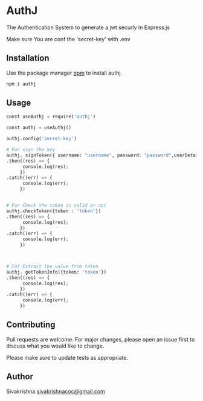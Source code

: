 # AuthJ

The Authentication System to generate a jwt securly in Express.js

Make sure You are conf the 'secret-key' with .env

## Installation

Use the package manager [npm](https://www.npmjs.com/package/authj?activeTab=readme) to install authj.

```bash
npm i authj
```

## Usage

```python
const useAuthj = require('authj')

const authj = useAuthj()

authj.config('secret-key')

# For sign the key
authj. signToken({ username: "username", password: "password",userDetails: {}, isAuth: false })
.then((res) => {
      console.log(res);
     })
.catch((err) => {
      console.log(err);
     })


# For Check the token is valid or not
authj.checkToken({token : 'token'})
.then((res) => {
      console.log(res);
     })
.catch((err) => {
      console.log(err);
     })



# For Extract the value from token 
authj. getTokenInfo({token: 'token'})
.then((res) => {
      console.log(res);
     })
.catch((err) => {
      console.log(err);
     })


```

## Contributing

Pull requests are welcome. For major changes, please open an issue first
to discuss what you would like to change.

Please make sure to update tests as appropriate.

## Author
Sivakrishna [sivakrishnacoc@gmail.com](mailto:sivakrishnacoc@gmail.com)

